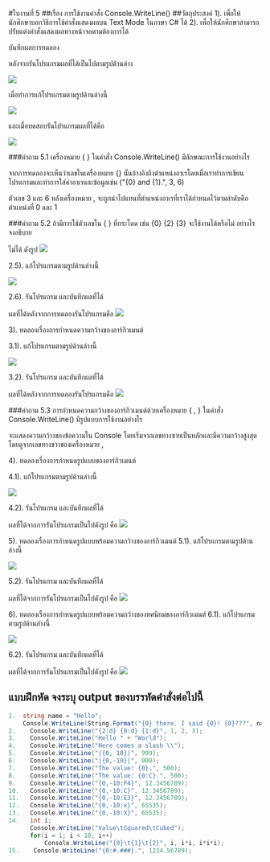 #ใบงานที่ 5
##เรื่อง การใช้งานคำสั่ง Console.WriteLine()
##วัตถุประสงค์
1). เพื่อให้นักศึกษาบอกวิธีการใช้คำสั่งแสดงผลบน Text Mode ในภาษา C# ได้
2). เพื่อให้นักศึกษาสามารถปรับแต่งคำสั่งแสดงผลทางหน้าจอตามต้องการได้

บันทึกผลการทดลอง

 หลังจากรันโปรแกรมผลที่ได้เป็นไปตามรูปด้านล่าง
 
 ![](https://github.com/est160/LAB-05/blob/master/img/lab%205.1.png?raw=true)
 
 เมื่อทำการแก้โปรแกรมตามรูปด้านล่างนี้
 
  ![](https://github.com/Desktop-Programming-Lab-2559/LAB-05/blob/master/img/pic2.png)

 และเมื่อทดสอบรันโปรแกรมผลที่ได้คือ
 
  ![](https://github.com/est160/LAB-05/blob/master/img/lab5.2.png?raw=true)



###คำถาม 5.1 เครื่องหมาย { }  ในคำสั่ง Console.WriteLine() มีลักษณะการใช้งานอย่างไร


  จากการทดลองจะเห็นว่าเลขในเครื่องหมาย {} นั้นอ้างอิงถึงตำแหน่งอาเรโดยเมื่อเราทำการเขียนโปรแกรมและทำการใส่ค่าอาเรและข้อมูลเช่น ("{0} and {1}.", 3, 6)
  
  
  ตัวเลข 3 และ 6 หลังเครื่องหมาย , จะถูกนำไปแทนที่ตำแหน่งอาเรที่เราได้กำหนดไว้ตามลำดับคือตำแหน่งที่ 0 และ 1
  
  
###คำถาม 5.2  ถ้ามีการใช้ตัวเลขใน { } ที่กระโดด เช่น {0} {2} {3} จะใช้งานได้หรือไม่ อย่างไร จงอธิบาย

 
  ไม่ได้ ดังรูป ![](https://github.com/est160/LAB-05/blob/master/img/lab%205.3.png?raw=true)
  
 
 2.5). แก้โปรแกรมตามรูปด้านล่างนี้
 

  ![](https://github.com/Desktop-Programming-Lab-2559/LAB-05/blob/master/img/pic3.png)
  

 2.6). รันโปรแกรม และบันทึกผลที่ได้
 
 
ผลที่ได้หลังจากการทดลองรันโปรแกรมคือ ![](https://github.com/est160/LAB-05/blob/master/img/lab%205.4.png?raw=true)


3). ทดลองเรื่องการกำหนดความกว้างของอาร์กิวเมนต์

  3.1). แก้โปรแกรมตามรูปด้านล่างนี้

  ![](https://github.com/Desktop-Programming-Lab-2559/LAB-05/blob/master/img/pic4.png)

  3.2). รันโปรแกรม และบันทึกผลที่ได้


ผลที่ได้หลังจากการทดลองรันโปรแกรมคือ ![](https://github.com/est160/LAB-05/blob/master/img/lab%205.10.png?raw=true)


###คำถาม 5.3 การกำหนดความกว้างของอาร์กิวเมนต์ด้วยเครื่องหมาย { , }  ในคำสั่ง Console.WriteLine() มีรูปแบบการใช้งานอย่างไร

จะแสดงความกว้างของข้อความใน Console โดยเริ่มจากเลขทางซายเป็นหลักและมีความกว้างสูงสุดโดยดูจากเลขทางขวาของเครื่องหมาย , 


4). ทดลองเรื่องการกำหนดรูปแบบของอาร์กิวเมนต์

  4.1). แก้โปรแกรมตามรูปด้านล่างนี้

  ![](https://github.com/Desktop-Programming-Lab-2559/LAB-05/blob/master/img/pic5.png)

  4.2). รันโปรแกรม และบันทึกผลที่ได้


ผลที่ได้จากการรันโปรแกรมเป็นไปดังรูป คือ ![](https://github.com/est160/LAB-05/blob/master/img/lab%205.9.png?raw=true)


5). ทดลองเรื่องการกำหนดรูปแบบพร้อมความกว้างของอาร์กิวเมนต์
  5.1). แก้โปรแกรมตามรูปด้านล่างนี้
 
 ![](https://github.com/Desktop-Programming-Lab-2559/LAB-05/blob/master/img/pic6.png)

  5.2). รันโปรแกรม และบันทึกผลที่ได้
  
ผลที่ได้จากการรันโปรแกรมเป็นไปดังรูป คือ ![](https://github.com/est160/LAB-05/blob/master/img/lab%205.9.png?raw=true) 

6). ทดลองเรื่องการกำหนดรูปแบบพร้อมความกว้างของทศนิยมของอาร์กิวเมนต์
  6.1). แก้โปรแกรมตามรูปด้านล่างนี้

 ![](https://github.com/Desktop-Programming-Lab-2559/LAB-05/blob/master/img/pic7.png)

  6.2). รันโปรแกรม และบันทึกผลที่ได้
  
ผลที่ได้จากการรันโปรแกรมเป็นไปดังรูป คือ ![](https://github.com/est160/LAB-05/blob/master/img/lab%205.8.png?raw=true) 

## แบบฝึกหัด จงระบุ output ของบรรทัดคำสั่งต่อไปนี้

```csharp
1.  string name = "Hello";
    Console.WriteLine(String.Format("{0} there. I said {0}! {0}???", name));
2.    Console.WriteLine("{2:d} {0:d} {1:d}", 1, 2, 3);
3.    Console.WriteLine("Hello " + "World");
4.    Console.WriteLine("Here comes a slash \\");
5.    Console.WriteLine("|{0, 10}|", 999);
6.    Console.WriteLine("|{0,-10}|", 000);
7.    Console.WriteLine("The value: {0}.", 500);
8.    Console.WriteLine("The value: {0:C}.", 500);
9.    Console.WriteLine("{0,-10:F4}", 12.3456789);
10.   Console.WriteLine("{0,-10:C}", 12.3456789);
11.   Console.WriteLine("{0,-10:E3}", 12.3456789);
12.   Console.WriteLine("{0,-10:x}", 65535);
13.   Console.WriteLine("{0,-10:X}", 65535);
14.   int i; 
      Console.WriteLine("Value\tSquared\tCubed"); 
      for(i = 1; i < 10; i++) 
          Console.WriteLine("{0}\t{1}\t{2}", i, i*i, i*i*i); 
15.    Console.WriteLine("{0:#.###}.", 1234.56789);
```
